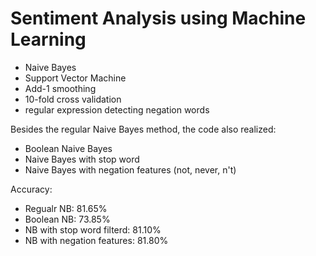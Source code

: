 Sentiment Analysis using Machine Learning
====================================
* Naive Bayes
* Support Vector Machine
* Add-1 smoothing
* 10-fold cross validation
* regular expression detecting negation words

Besides the regular Naive Bayes method, the code also realized: 
* Boolean Naive Bayes
* Naive Bayes with stop word
* Naive Bayes with negation features (not, never, n't)

Accuracy: 
 * Regualr NB: 81.65%
 * Boolean NB: 73.85%
 * NB with stop word filterd: 81.10%
 * NB with negation features: 81.80%    
